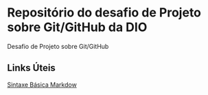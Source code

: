 # Repositório do desafio de Projeto sobre Git/GitHub da DIO
Desafio de Projeto sobre Git/GitHub

## Links Úteis
[Sintaxe Básica Markdow](https://wwww.markdownguide.org/basic-syntax/)
